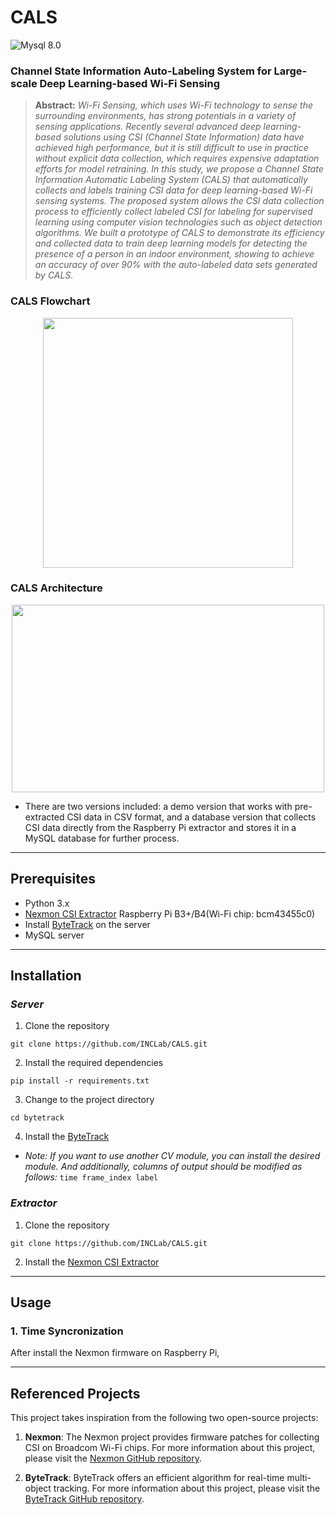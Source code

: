 # CALS
![Mysql 8.0](https://img.shields.io/badge/mysql-8.0-blue)

### Channel State Information Auto-Labeling System for Large-scale Deep Learning-based Wi-Fi Sensing

> **Abstract:** *Wi-Fi Sensing, which uses Wi-Fi technology to sense the surrounding environments, 
> has strong potentials in a variety of sensing applications. Recently several advanced deep learning-based 
> solutions using CSI (Channel State Information) data have achieved high performance, 
> but it is still difficult to use in practice without explicit data collection, 
> which requires expensive adaptation efforts for model retraining. In this study, 
> we propose a Channel State Information Automatic Labeling System (CALS) that automatically 
> collects and labels training CSI data for deep learning-based Wi-Fi sensing systems. 
> The proposed system allows the CSI data collection process to efficiently collect labeled 
> CSI for labeling for supervised learning using computer vision technologies such as object detection algorithms. 
> We built a prototype of CALS to demonstrate its efficiency and collected data to train deep learning models 
> for detecting the presence of a person in an indoor environment, showing to achieve an accuracy of over 90% 
> with the auto-labeled data sets generated by CALS.*
### CALS Flowchart
<p align="center"><img src="https://user-images.githubusercontent.com/51084152/231077556-d091eb24-0ebd-41dd-9257-8ff6f2cb4dfd.png"  width="400" height="400"/></p>   

### CALS Architecture
<p align="center"><img src="https://user-images.githubusercontent.com/51084152/231078252-398a1f02-095d-4fe3-85a0-dc7e9856a35b.png"  width="500" height="300"/></p>
  
- There are two versions included: a demo version that works with pre-extracted CSI data in CSV format, and a database version that collects CSI data directly from the Raspberry Pi extractor and stores it in a MySQL database for further process.
---
## Prerequisites

 - Python 3.x
 - [Nexmon CSI Extractor](https://github.com/seemoo-lab/nexmon_csi) Raspberry Pi B3+/B4(Wi-Fi chip: bcm43455c0) 
 - Install [ByteTrack](https://github.com/ifzhang/ByteTrack) on the server
 - MySQL server
---

## Installation

###  *Server*
1. Clone the repository
```
git clone https://github.com/INCLab/CALS.git
```

2. Install the required dependencies
```
pip install -r requirements.txt
```

3. Change to the project directory
```
cd bytetrack
```

4. Install the [ByteTrack](https://github.com/ifzhang/ByteTrack)  
- *Note: If you want to use another CV module, you can install the desired module. And additionally, columns of output should be modified as follows:*
`time frame_index label`


### *Extractor*
1. Clone the repository
```
git clone https://github.com/INCLab/CALS.git
```

2. Install the  [Nexmon CSI Extractor](https://github.com/seemoo-lab/nexmon_csi)
---

## Usage
### 1. Time Syncronization  
After install the Nexmon firmware on Raspberry Pi, 

---
## Referenced Projects

This project takes inspiration from the following two open-source projects:

1. **Nexmon**: The Nexmon project provides firmware patches for collecting CSI on Broadcom Wi-Fi chips. For more information about this project, please visit the [Nexmon GitHub repository](https://github.com/seemoo-lab/nexmon_csi).

2. **ByteTrack**: ByteTrack offers an efficient algorithm for real-time multi-object tracking. For more information about this project, please visit the [ByteTrack GitHub repository](https://github.com/ifzhang/ByteTrack).

